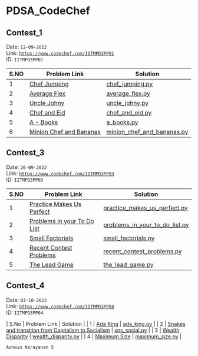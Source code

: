 # PDSA_CodeChef

## Contest_1

Date: `12-09-2022` <br>
Link: <a href="https://www.codechef.com/IITMPD3PP01">`https://www.codechef.com/IITMPD3PP01`</a> <br>
ID: `IITMPD3PP01`

| S.NO | Problem Link | Solution |
| ---- | ------------ | -------- |
| 1 | <a href="https://www.codechef.com/IITMPD3PP01/problems/OJUMPS">Chef Jumping</a> | <a href="https://github.com/Ashrockzzz2003/PDSA_CodeChef/blob/main/IITMPD3PP01/chef_jumping.py">chef_jumping.py</a> |
| 2 | <a href="https://www.codechef.com/IITMPD3PP01/problems/AVGFLEX">Average Flex</a> | <a href="https://github.com/Ashrockzzz2003/PDSA_CodeChef/blob/main/IITMPD3PP01/average_flex.py">average_flex.py</a> |
| 3 | <a href="https://www.codechef.com/IITMPD3PP01/problems/JOHNY">Uncle Johny</a> | <a href="https://github.com/Ashrockzzz2003/PDSA_CodeChef/blob/main/IITMPD3PP01/uncle_johny.py">uncle_johny.py</a> |
| 4 | <a href="https://www.codechef.com/IITMPD3PP01/problems/EID">Chef and Eid</a> | <a href="https://github.com/Ashrockzzz2003/PDSA_CodeChef/blob/main/IITMPD3PP01/chef_and_eid.py">chef_and_eid.py</a> |
| 5 | <a href="https://www.codechef.com/IITMPD3PP01/problems/BIT2A">A - Books</a> | <a href="https://github.com/Ashrockzzz2003/PDSA_CodeChef/blob/main/IITMPD3PP01/a_books.py">a_books.py</a> |
| 6 | <a href="https://www.codechef.com/IITMPD3PP01/problems/MINEAT">Minion Chef and Bananas</a> | <a href="https://github.com/Ashrockzzz2003/PDSA_CodeChef/blob/main/IITMPD3PP01/minion_chef_and_bananas.py">minion_chef_and_bananas.py</a> |

## Contest_3

Date: `26-09-2022` <br>
Link: <a href="https://www.codechef.com/IITMPD3PP03">`https://www.codechef.com/IITMPD3PP03`</a> <br>
ID: `IITMPD3PP03`

| S.NO | Problem Link | Solution |
| ---- | ------------ | -------- |
| 1 | <a href="https://www.codechef.com/IITMPD3PP03/problems/PRACTICEPERF">Practice Makes Us Perfect</a> | <a href="https://github.com/Ashrockzzz2003/PDSA_CodeChef/blob/main/IITMPD3PP03/practice_makes_us_perfect.py">practice_makes_us_perfect.py</a> |
| 2 | <a href="https://www.codechef.com/IITMPD3PP03/problems/TODOLIST">Problems in your To Do List</a> | <a href="https://github.com/Ashrockzzz2003/PDSA_CodeChef/blob/main/IITMPD3PP03/problems_in_your_to_do_list.py">problems_in_your_to_do_list.py</a> |
| 3 | <a href="https://www.codechef.com/IITMPD3PP03/problems/FCTRL2">Small Factorials</a> | <a href="https://github.com/Ashrockzzz2003/PDSA_CodeChef/blob/main/IITMPD3PP03/small_factorials.py">small_factorials.py</a> |
| 4 | <a href="https://www.codechef.com/IITMPD3PP03/problems/RECENTCONT">Recent Contest Problems</a> | <a href="https://github.com/Ashrockzzz2003/PDSA_CodeChef/blob/main/IITMPD3PP03/recent_contest_problems.py">recent_contest_problems.py</a> |
| 5 | <a href="https://www.codechef.com/IITMPD3PP03/problems/TLG">The Lead Game</a> | <a href="https://github.com/Ashrockzzz2003/PDSA_CodeChef/blob/main/IITMPD3PP03/the_lead_game.py">the_lead_game.py</a> |

## Contest_4

Date: `03-10-2022` <br>
Link: [`https://www.codechef.com/IITMPD3PP04`](https://www.codechef.com/IITMPD3PP04) <br>
ID: `IITMPD3PP04`

| S.No | Problem Link | Solution |
| 1 | [Ada King](https://www.codechef.com/IITMPD3PP04/problems/ADAKNG) | [ada_king.py](https://github.com/Ashrockzzz2003/PDSA_CodeChef/blob/main/IITMPD3PP04/ada_king.py) |
| 2 | [Snakes and transition from Capitalism to Socialism](https://www.codechef.com/IITMPD3PP04/problems/SNSOCIAL) | [sns_social.py](https://github.com/Ashrockzzz2003/PDSA_CodeChef/blob/main/IITMPD3PP04/sns_social.py) |
| 3 | [Wealth Disparity](https://www.codechef.com/IITMPD3PP04/problems/INOI1601) | [wealth_disparity.py](https://github.com/Ashrockzzz2003/PDSA_CodeChef/blob/main/IITMPD3PP04/wealth_disparity.py) |
| 4 | [Maximum Size](https://www.codechef.com/IITMPD3PP04/problems/RISK) | [maximum_size.py](https://github.com/Ashrockzzz2003/PDSA_CodeChef/blob/main/IITMPD3PP04/maximum_size.py) |

`Ashwin Narayanan S`
